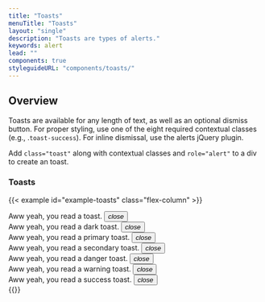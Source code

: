 ```yaml
---
title: "Toasts"
menuTitle: "Toasts"
layout: "single"
description: "Toasts are types of alerts."
keywords: alert
lead: ""
components: true
styleguideURL: "components/toasts/"
---
```


## Overview

Toasts are available for any length of text, as well as an optional dismiss button. For proper
styling, use one of the eight required contextual classes (e.g., .`toast-success`).
For inline dismissal, use the alerts jQuery plugin.

Add `class="toast"` along with contextual classes and `role="alert"` to a
div to create an toast.

### Toasts

{{< example id="example-toasts" class="flex-column" >}}
<div class="toast show" role="alert" aria-live="assertive" aria-atomic="true">
  Aww yeah, you read a toast.
  <button type="button" class="close" data-dismiss="toast">
    <i class="modus-icon modus-icons" aria-hidden="true">close</i>
  </button>
</div>
<div class="toast toast-dark show" role="alert" aria-live="assertive" aria-atomic="true">
  Aww yeah, you read a dark toast.
  <button type="button" class="close" data-dismiss="toast">
    <i class="modus-icon modus-icons" aria-hidden="true">close</i>
  </button>
</div>
<div class="toast toast-primary show" role="alert" aria-live="assertive" aria-atomic="true">
  Aww yeah, you read a primary toast.
  <button type="button" class="close" data-dismiss="toast">
    <i class="modus-icon modus-icons" aria-hidden="true">close</i>
  </button>
</div>
<div class="toast toast-secondary show" role="alert" aria-live="assertive" aria-atomic="true">
  Aww yeah, you read a secondary toast.
  <button type="button" class="close" data-dismiss="toast">
    <i class="modus-icon modus-icons" aria-hidden="true">close</i>
  </button>
</div>
<div class="toast toast-danger show" role="alert" aria-live="assertive" aria-atomic="true">
  Aww yeah, you read a danger toast.
  <button type="button" class="close" data-dismiss="toast">
    <i class="modus-icon modus-icons" aria-hidden="true">close</i>
  </button>
</div>
<div class="toast toast-warning show" role="alert" aria-live="assertive" aria-atomic="true">
  Aww yeah, you read a warning toast.
  <button type="button" class="close" data-dismiss="toast">
    <i class="modus-icon modus-icons" aria-hidden="true">close</i>
  </button>
</div>
<div class="toast toast-success show" role="alert" aria-live="assertive" aria-atomic="true">
  Aww yeah, you read a success toast.
  <button type="button" class="close" data-dismiss="toast">
    <i class="modus-icon modus-icons" aria-hidden="true">close</i>
  </button>
</div>
{{</ example >}}
